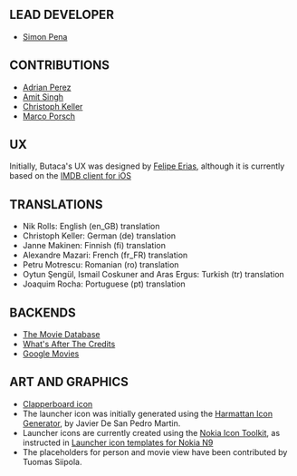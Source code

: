 ## LEAD DEVELOPER ##

 * [Simon Pena](mailto:spena@igalia.com)

## CONTRIBUTIONS ##

 * [Adrian Perez](mailto:aperez@igalia.com)
 * [Amit Singh](mailto:amit_paul_singh@hotmail.com)
 * [Christoph Keller](mailto:gri@not-censored.com)
 * [Marco Porsch](mailto:marco.porsch@etit.tu-chemnitz.de)

## UX ##

Initially, Butaca's UX was designed by [Felipe Erias](http://blogs.igalia.com/femorandeira/),
although it is currently based on the [IMDB client for iOS][1]

## TRANSLATIONS ##

 * Nik Rolls: English (en_GB) translation
 * Christoph Keller: German (de) translation
 * Janne Makinen: Finnish (fi) translation
 * Alexandre Mazari: French (fr_FR) translation
 * Petru Motrescu: Romanian (ro) translation
 * Oytun Şengül, Ismail Coskuner and Aras Ergus: Turkish (tr) translation
 * Joaquim Rocha: Portuguese (pt) translation

## BACKENDS ##

 * [The Movie Database][3]
 * [What's After The Credits][4]
 * [Google Movies][5]

## ART AND GRAPHICS ##

 * [Clapperboard icon][6]
 * The launcher icon was initially generated using the [Harmattan Icon Generator][7],
   by Javier De San Pedro Martin.
 * Launcher icons are currently created using the [Nokia Icon Toolkit][8], as instructed
   in [Launcher icon templates for Nokia N9][9]
 * The placeholders for person and movie view have been contributed by
   Tuomas Siipola.

[1]: http://itunes.apple.com/us/app/imdb-movies-tv/id342792525?mt=8
[2]: https://www.transifex.net/projects/p/butaca/
[3]: http://www.themoviedb.org
[4]: http://aftercredits.com
[5]: http://www.google.com/movies
[6]: http://commons.wikimedia.org/wiki/File:Clap_cinema.svg
[7]: http://depot.javispedro.com/nit/hicg/
[8]: http://www.developer.nokia.com/Resources/Library/Design_and_UX/designing-for-nokia-platforms/Nokia%20Icon%20Toolkit.zip
[9]: http://www.developer.nokia.com/Resources/Library/Design_and_UX/designing-for-nokia-platforms/designing-for-meego-12-harmattan/meego-launcher-icon-templates.html
